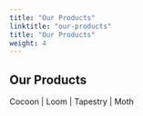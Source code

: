 ```yaml
---
title: "Our Products"
linktitle: "our-products"
title: "Our Products"
weight: 4
---
```


## Our Products

Cocoon | Loom | Tapestry | Moth
